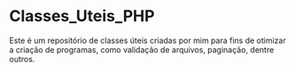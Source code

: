 # Classes_Uteis_PHP
Este é um repositório de classes úteis criadas por mim para fins de otimizar a criação de programas, como validação de arquivos, paginação, dentre outros.
